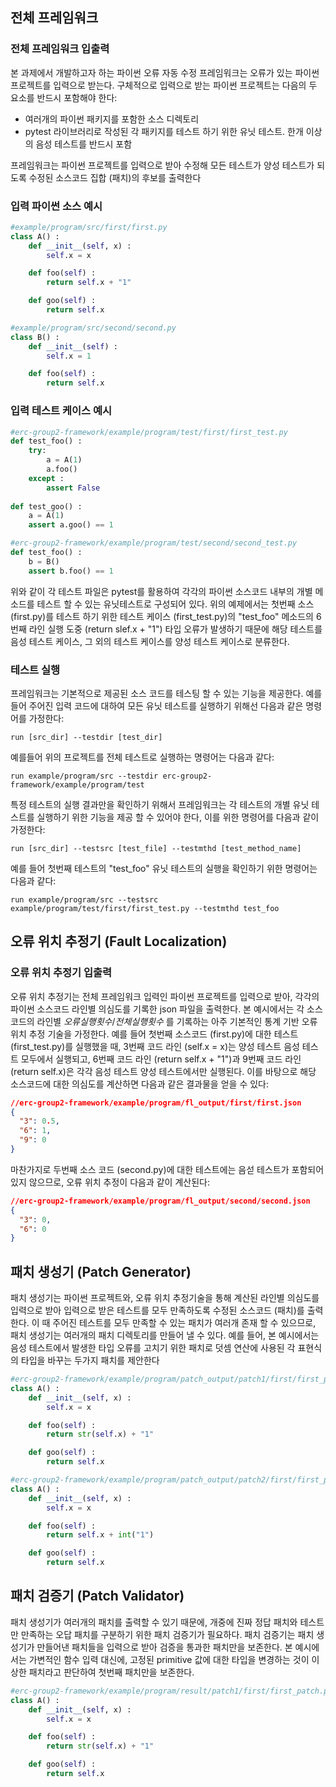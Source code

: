 ## 전체 프레임워크

### 전체 프레임워크 입출력

본 과제에서 개발하고자 하는 파이썬 오류 자동 수정 프레임워크는 오류가 있는 파이썬 프로젝트를 입력으로 받는다. 구체적으로 입력으로 받는 파이썬 프로젝트는 다음의 두 요소를 반드시 포함해야 한다:
- 여러개의 파이썬 패키지를 포함한 소스 디렉토리 
- pytest 라이브러리로 작성된 각 패키지를 테스트 하기 위한 유닛 테스트. 한개 이상의 음성 테스트를 반드시 포함

프레임워크는 파이썬 프로젝트를 입력으로 받아 수정해 모든 테스트가 양성 테스트가 되도록 수정된 소스코드 집합 (패치)의 후보를 출력한다

### 입력 파이썬 소스 예시

```python
#example/program/src/first/first.py
class A() :
    def __init__(self, x) :
        self.x = x

    def foo(self) :
        return self.x + "1"

    def goo(self) :
        return self.x
```

```python
#example/program/src/second/second.py
class B() :
    def __init__(self) :
        self.x = 1

    def foo(self) :
        return self.x
```

### 입력 테스트 케이스 예시

```python
#erc-group2-framework/example/program/test/first/first_test.py
def test_foo() :
    try:
        a = A(1)
        a.foo()
    except :
        assert False
  
def test_goo() :
    a = A(1)
    assert a.goo() == 1
```

```python
#erc-group2-framework/example/program/test/second/second_test.py
def test_foo() :
	b = B()
    assert b.foo() == 1
```

 위와 같이 각 테스트 파일은 pytest를 활용하여 각각의 파이썬 소스코드 내부의 개별 메소드를 테스트 할 수 있는 유닛테스트로 구성되어 있다. 위의 예제에서는 첫번째 소스 (first.py)를 테스트 하기 위한 테스트 케이스 (first_test.py)의 "test_foo" 메소드의 6번째 라인 실행 도중 (return slef.x + "1") 타입 오류가 발생하기 때문에 해당 테스트를 음성 테스트 케이스, 그 외의 테스트 케이스를 양성 테스트 케이스로 분류한다.

### 테스트 실행

프레임워크는 기본적으로 제공된 소스 코드를 테스팅 할 수 있는 기능을 제공한다. 예를 들어 주어진 입력 코드에 대하여 모든 유닛 테스트를 실행하기 위해선 다음과 같은 명령어를 가정한다:

```
run [src_dir] --testdir [test_dir]
```

예를들어 위의 프로젝트를 전체 테스트로 실행하는 명령어는 다음과 같다:
```
run example/program/src --testdir erc-group2-framework/example/program/test
```
특정 테스트의 실행 결과만을 확인하기 위해서 프레임워크는 각 테스트의 개별 유닛 테스트를 실행하기 위한 기능을 제공 할 수 있어야 한다, 이를 위한 명령어를 다음과 같이 가정한다:

```
run [src_dir] --testsrc [test_file] --testmthd [test_method_name]
```
예를 들어 첫번째 테스트의 "test_foo" 유닛 테스트의 실행을 확인하기 위한 명령어는 다음과 같다:
```
run example/program/src --testsrc example/program/test/first/first_test.py --testmthd test_foo
```
## 오류 위치 추정기 (Fault Localization)

### 오류 위치 추정기 입출력

오류 위치 추정기는 전체 프레임워크 입력인 파이썬 프로젝트를 입력으로 받아, 각각의 파이썬 소스코드 라인별 의심도를 기록한 json 파일을 출력한다. 본 예시에서는 각 소스코드의 라인별 $오류 실행 횟수/전체 실행 횟수$ 를 기록하는 아주 기본적인 통계 기반 오류 위치 추정 기술을 가정한다. 예를 들어 첫번째 소스코드 (first.py)에 대한 테스트 (first_test.py)를 실행했을 때, 3번째 코드 라인 (self.x = x)는 양성 테스트 음성 테스트 모두에서 실행되고, 6번째 코드 라인 (return self.x + "1")과 9번째 코드 라인 (return self.x)은 각각 음성 테스트 양성 테스트에서만 실행된다. 이를 바탕으로 해당 소스코드에 대한 의심도를 계산하면 다음과 같은 결과물을 얻을 수 있다:

```json
//erc-group2-framework/example/program/fl_output/first/first.json
{
  "3": 0.5,
  "6": 1,
  "9": 0
}
```

마찬가지로 두번째 소스 코드 (second.py)에 대한 테스트에는 음섣 테스트가 포함되어 있지 않으므로, 오류 위치 추정이 다음과 같이 계산된다:

```json
//erc-group2-framework/example/program/fl_output/second/second.json
{
  "3": 0,
  "6": 0
}
```

## 패치 생성기 (Patch Generator)

패치 생성기는 파이썬 프로젝트와, 오류 위치 추정기술을 통해 계산된 라인별 의심도를 입력으로 받아 입력으로 받은 테스트를 모두 만족하도록 수정된 소스코드 (패치)를 출력한다. 이 때 주어진 테스트를 모두 만족할 수 있는 패치가 여러개 존재 할 수 있으므로, 패치 생성기는 여러개의 패치 디렉토리를 만들어 낼 수 있다. 예를 들어, 본 예시에서는 음성 테스트에서 발생한 타입 오류를 고치기 위한 패치로 덧셈 연산에 사용된 각 표현식의 타입을 바꾸는 두가지 패치를 제안한다

```python
#erc-group2-framework/example/program/patch_output/patch1/first/first_patch.py 
class A() :
    def __init__(self, x) :
        self.x = x

    def foo(self) :
        return str(self.x) + "1"

    def goo(self) :
        return self.x
```

```python
#erc-group2-framework/example/program/patch_output/patch2/first/first_patch.py
class A() :
    def __init__(self, x) :
        self.x = x

    def foo(self) :
        return self.x + int("1")

    def goo(self) :
        return self.x
```

## 패치 검증기 (Patch Validator)

패치 생성기가 여러개의 패치를 출력할 수 있기 때문에, 개중에 진짜 정답 패치와 테스트만 만족하는 오답 패치를 구분하기 위한 패치 검증기가 필요하다. 패치 검증기는 패치 생성기가 만들어낸 패치들을 입력으로 받아 검증을 통과한 패치만을 보존한다. 본 예시에서는 가변적인 함수 입력 대신에, 고정된 primitive 값에 대한 타입을 변경하는 것이 이상한 패치라고 판단하여 첫번째 패치만을 보존한다.

```python
#erc-group2-framework/example/program/result/patch1/first/first_patch.py
class A() :
    def __init__(self, x) :
        self.x = x

    def foo(self) :
        return str(self.x) + "1"

    def goo(self) :
        return self.x
```

